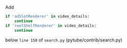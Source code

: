 Add
```python
if 'adSlotRenderer' in video_details:
    continue
if 'reelShelfRenderer' in video_details:
    continue
```
below `line 150` of `search.py` (pytube/contrib/search.py)               